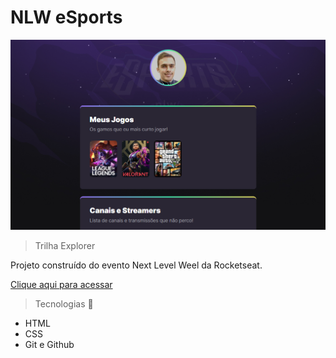 # NLW eSports 
![preview](./.github/preview.png.png)

> Trilha Explorer

Projeto construído do evento Next Level Weel da Rocketseat.

[Clique aqui para acessar](https://renatooandrade.github.io/nlw)

> Tecnologias 🚀

- HTML
- CSS
- Git e Github


